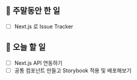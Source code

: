 ## 🐣 주말동안 한 일

- [ ] Next.js 로 Issue Tracker

## 🐤 오늘 할 일

- [ ] Next.js API 연동하기
- [ ] 공통 컴포넌트 만들고 Storybook 적용 및 배포해보기